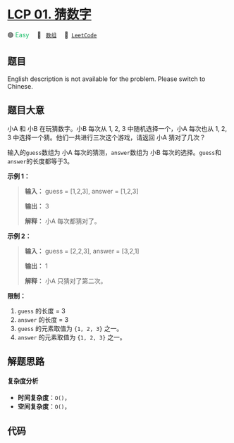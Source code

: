 # [LCP 01. 猜数字](https://leetcode.cn/problems/guess-numbers)

🟢 <font color=#15bd66>Easy</font>&emsp; 🔖&ensp; [`数组`](/leetcode-js/outline/tag/array.md)&emsp; 🔗&ensp;[`LeetCode`](https://leetcode.cn/problems/guess-numbers)

## 题目

English description is not available for the problem. Please switch to
Chinese.  



## 题目大意

小A 和 小B 在玩猜数字。小B 每次从 1, 2, 3 中随机选择一个，小A 每次也从 1, 2, 3 中选择一个猜。他们一共进行三次这个游戏，请返回
小A 猜对了几次？

输入的`guess`数组为 小A 每次的猜测，`answer`数组为 小B 每次的选择。`guess`和`answer`的长度都等于3。

**示例 1：**

> 
> 
> 
> 
> 
> **输入：** guess = [1,2,3], answer = [1,2,3]
> 
> **输出：** 3
> 
> **解释：** 小A 每次都猜对了。

**示例 2：**

> 
> 
> 
> 
> 
> **输入：** guess = [2,2,3], answer = [3,2,1]
> 
> **输出：** 1
> 
> **解释：** 小A 只猜对了第二次。

**限制：**

  1. `guess` 的长度 = 3
  2. `answer` 的长度 = 3
  3. `guess` 的元素取值为 `{1, 2, 3}` 之一。
  4. `answer` 的元素取值为 `{1, 2, 3}` 之一。


## 解题思路

#### 复杂度分析

- **时间复杂度**：`O()`，
- **空间复杂度**：`O()`，

## 代码

```javascript

```
